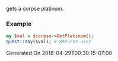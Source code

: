 gets a corpse platinum.
### Example

```perl
my $val = $corpse->GetPlatinum();
quest::say($val); # Returns uint
```


Generated On 2018-04-29T00:30:15-07:00